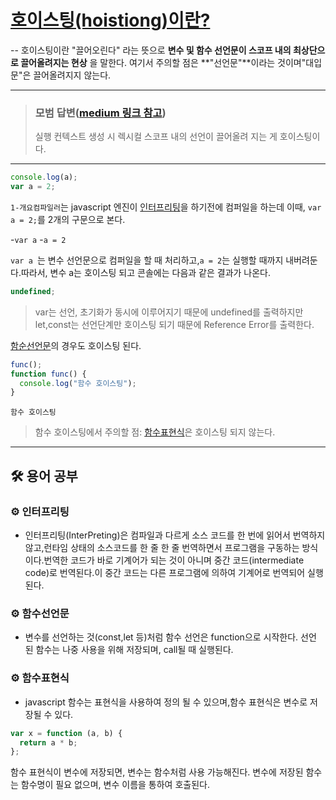 # [호이스팅(hoistiong)이란?](#1-개요컴파일러)

--
호이스팅이란 "끌어오린다" 라는 뜻으로 **변수 및 함수 선언문이 스코프 내의 최상단으로 끌어올려지는 현상** 을 말한다. 여기서 주의할 점은 **"선언문"**이라는 것이며"대입문"은 끌어올려지지 않는다.

<hr>

> ### 모범 답변([medium 링크 참고](https://medium.com/@limsungmook/%EC%9E%90%EB%B0%94%EC%8A%A4%ED%81%AC%EB%A6%BD%ED%8A%B8%EB%8A%94-%EC%99%9C-%ED%94%84%EB%A1%9C%ED%86%A0%ED%83%80%EC%9E%85%EC%9D%84-%EC%84%A0%ED%83%9D%ED%96%88%EC%9D%84%EA%B9%8C-997f985adb42))
>
> 실행 컨텍스트 생성 시 렉시컬 스코프 내의 선언이 끌어올려 지는 게 호이스팅이다.

---

```javascript
console.log(a);
var a = 2;
```

`1-개요컴파일러`는 javascript 엔진이 [인터프리팅](#gear-인터프리팅)을 하기전에 컴퍼일을 하는데 이때, `var a = 2;`를 2개의 구문으로 본다.

-`var a` -`a = 2`

`var a `는 변수 선언문으로 컴퍼일을 할 때 처리하고,`a = 2`는 실행할 때까지 내버려둔다.따라서, 변수 a는 호이스팅 되고 콘솔에는 다음과 같은 결과가 나온다.

```javascript
undefined;
```

> var는 선언, 초기화가 동시에 이루어지기 때문에 undefined를 출력하지만 let,const는 선언단계만 호이스팅 되기 때문에 Reference Error를 출력한다.

[함순선언문](#gear-함수선언문)의 경우도 호이스팅 된다.

```javascript
func();
function func() {
  console.log("함수 호이스팅");
}
```

`함수 호이스팅`

> 함수 호이스팅에서 주의할 점: [함수표현식](#gear-함수표현식)은 호이스팅 되지 않는다.

---

## :hammer_and_wrench: 용어 공부

### :gear: 인터프리팅

- 인터프리팅(InterPreting)은 컴파일과 다르게 소스 코드를 한 번에 읽어서 번역하지 않고,런타임 상태의 소스코드를 한 줄 한 줄 번역하면서 프로그램을 구동하는 방식이다.번역한 코드가 바로 기계어가 되는 것이 아니며 중간 코드(intermediate code)로 번역된다.이 중간 코드는 다른 프로그램에 의하여 기계어로 번역되어 실행된다.

### :gear: 함수선언문

- 변수를 선언하는 것(const,let 등)처럼 함수 선언은 function으로 시작한다. 선언 된 함수는 나중 사용을 위해 저장되며, call될 때 실행된다.

### :gear: 함수표현식

- javascript 함수는 표현식을 사용하여 정의 될 수 있으며,함수 표현식은 변수로 저장될 수 있다.

```js
var x = function (a, b) {
  return a * b;
};
```

함수 표현식이 변수에 저장되면, 변수는 함수처럼 사용 가능해진다. 변수에 저장된 함수는 함수명이 필요 없으며, 변수 이름을 통하여 호출된다.

<br>

